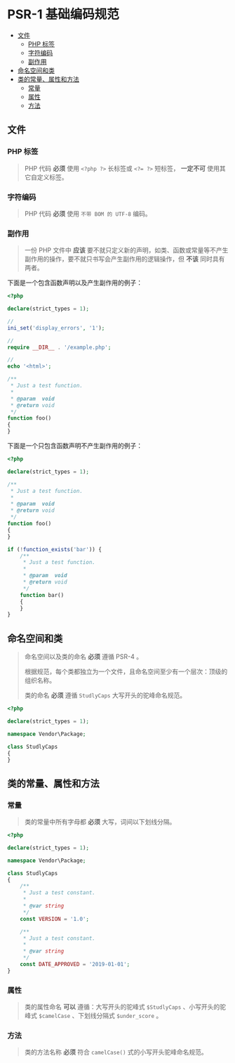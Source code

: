 # PSR-1 基础编码规范

* [文件](#文件)
  * [PHP 标签](#php-标签)
  * [字符编码](#字符编码)
  * [副作用](#副作用)
* [命名空间和类](#命名空间和类)
* [类的常量、属性和方法](#类的常量、属性和方法)
  * [常量](#常量)
  * [属性](#属性)
  * [方法](#方法)

## 文件

### PHP 标签

> PHP 代码 **必须** 使用 `<?php ?>` 长标签或 `<?= ?>` 短标签， **一定不可** 使用其它自定义标签。

### 字符编码

> PHP 代码 **必须** 使用 `不带 BOM 的 UTF-8` 编码。

### 副作用

> 一份 PHP 文件中 **应该** 要不就只定义新的声明，如类、函数或常量等不产生副作用的操作，要不就只书写会产生副作用的逻辑操作，但 **不该** 同时具有两者。
>

下面是一个包含函数声明以及产生副作用的例子：

```php
<?php

declare(strict_types = 1);

//
ini_set('display_errors', '1');

//
require __DIR__ . '/example.php';

//
echo '<html>';

/**
 * Just a test function.
 *
 * @param  void
 * @return void
 */
function foo()
{
}

```

下面是一个只包含函数声明不产生副作用的例子：

```php
<?php

declare(strict_types = 1);

/**
 * Just a test function.
 *
 * @param  void
 * @return void
 */
function foo()
{
}

if (!function_exists('bar')) {
    /**
     * Just a test function.
     *
     * @param  void
     * @return void
     */
    function bar()
    {
    }
}

```

## 命名空间和类

> 命名空间以及类的命名 **必须** 遵循 PSR-4 。
>
> 根据规范，每个类都独立为一个文件，且命名空间至少有一个层次：顶级的组织名称。
>
> 类的命名 **必须** 遵循 `StudlyCaps` 大写开头的驼峰命名规范。

```php
<?php

declare(strict_types = 1);

namespace Vendor\Package;

class StudlyCaps
{
}

```

## 类的常量、属性和方法

### 常量

> 类的常量中所有字母都 **必须** 大写，词间以下划线分隔。

```php
<?php

declare(strict_types = 1);

namespace Vendor\Package;

class StudlyCaps
{
    /**
     * Just a test constant.
     *
     * @var string
     */
    const VERSION = '1.0';

    /**
     * Just a test constant.
     *
     * @var string
     */
    const DATE_APPROVED = '2019-01-01';
}

```

### 属性

> 类的属性命名 **可以** 遵循：大写开头的驼峰式 `$StudlyCaps` 、小写开头的驼峰式 `$camelCase` 、下划线分隔式 `$under_score` 。

### 方法

> 类的方法名称 **必须** 符合 `camelCase()` 式的小写开头驼峰命名规范。